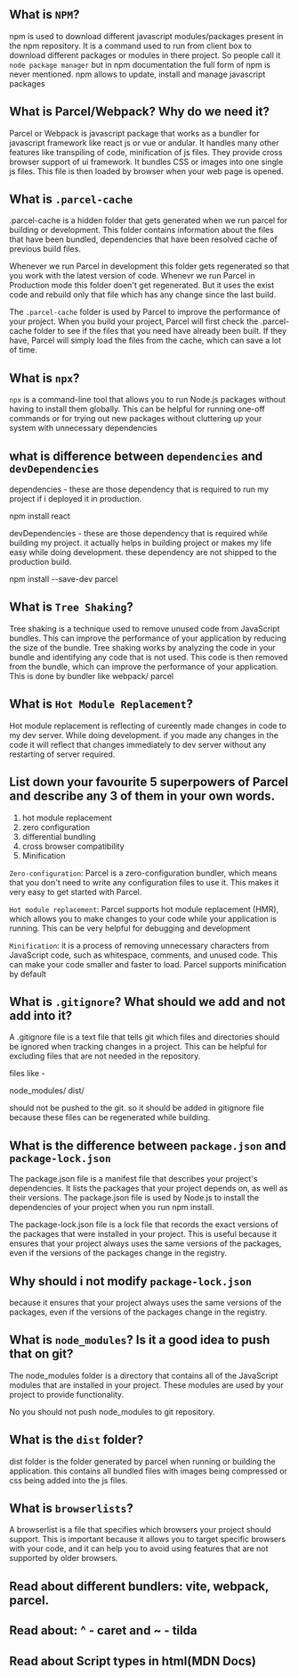 ## What is `NPM`?

npm is used to download different javascript modules/packages present in the npm repository. It is a 
command used to run from client box to download different packages or modules in there project.
So people call it `node package manager` but in npm documentation the full form of npm is never mentioned.
npm allows to update, install and manage javascript packages

## What is Parcel/Webpack? Why do we need it?

Parcel or Webpack is javascript package that works as a bundler for javascript framework like 
react js or vue or andular. It handles many other features like transpiling of code, minification 
of js files. They provide cross browser support of ui framework. It bundles CSS or images into 
one single js files. This file is then loaded by browser when your web page is opened. 

## What is `.parcel-cache`

.parcel-cache is a hidden folder that gets generated when we run parcel for building or development.
This folder contains information about the files that have been bundled, dependencies that have been resolved
cache of previous build files.

Whenever we run Parcel in development this folder gets regenerated so that you work with the latest version of code.
Whenevr we run Parcel in Production mode this folder doen't get regenerated. But it uses the exist code and rebuild only that 
file which has any change since the last build.

The `.parcel-cache` folder is used by Parcel to improve the performance of your project. When you 
build your project, Parcel will first check the .parcel-cache folder to see if the files that you
need have already been built. If they have, Parcel will simply load the files from the cache, which 
can save a lot of time.


## What is `npx`?

`npx` is a command-line tool that allows you to run Node.js packages without having to install them globally. This can be helpful for running one-off commands or for trying out new packages without cluttering up your system with unnecessary dependencies


## what is difference between `dependencies` and `devDependencies`

dependencies - these are those dependency that is required to run my project if i deployed it in production.

npm install react

devDependencies - these are those dependency that is required while building my project. it actually helps 
in building project or makes my life easy while doing development. these dependency are not shipped to the production build. 

npm install --save-dev parcel

## What is `Tree Shaking`?

Tree shaking is a technique used to remove unused code from JavaScript bundles. This can improve the 
performance of your application by reducing the size of the bundle.
Tree shaking works by analyzing the code in your bundle and identifying any code that is not used. 
This code is then removed from the bundle, which can improve the performance of your application.
This is done by bundler like webpack/ parcel


## What is `Hot Module Replacement`?

Hot module replacement is reflecting of cureently made changes in code to my dev server. While doing 
development. if you made any changes in the code it will reflect that changes immediately to dev server
without any restarting of server required. 


## List down your favourite 5 superpowers of Parcel and describe any 3 of them in your own words.

1. hot module replacement
2. zero configuration
3. differential bundling
4. cross browser compatibility
5. Minification

`Zero-configuration`: Parcel is a zero-configuration bundler, which means that you don't need 
to write any configuration files to use it. This makes it very easy to get started with Parcel.

`Hot module replacement`: Parcel supports hot module replacement (HMR), which allows you to make
 changes to your code while your application is running. This can be very helpful for debugging 
 and development

`Minification`: it is a process of removing unnecessary characters from JavaScript code, such as 
whitespace, comments, and unused code. This can make your code smaller and faster to load. Parcel 
supports minification by default



## What is `.gitignore`? What should we add and not add into it?

A .gitignore file is a text file that tells git which files and directories should be ignored 
when tracking changes in a project. This can be helpful for excluding files that are not needed 
in the repository.

files like - 

node_modules/
dist/

should not be pushed to the git. so it should be added in gitignore file because these files can be
regenerated while building.


## What is the difference between `package.json` and `package-lock.json`

The package.json file is a manifest file that describes your project's dependencies. It 
lists the packages that your project depends on, as well as their versions. The package.json 
file is used by Node.js to install the dependencies of your project when you run npm install.

The package-lock.json file is a lock file that records the exact versions of the packages 
that were installed in your project. This is useful because it ensures that your project 
always uses the same versions of the packages, even if the versions of the packages change 
in the registry.


## Why should i not modify `package-lock.json`

because it ensures that your project always uses the same versions of the packages, even if 
the versions of the packages change in the registry.



## What is `node_modules`? Is it a good idea to push that on git?


The node_modules folder is a directory that contains all of the JavaScript modules that are 
installed in your project. These modules are used by your project to provide functionality.

No you should not push node_modules to git repository.

## What is the `dist` folder?

dist folder is the folder generated by parcel when running or building  the application.
this contains all bundled files with images being compressed or css being added into the js files.


## What is `browserlists`? 

A browserlist is a file that specifies which browsers your project should support. This is 
important because it allows you to target specific browsers with your code, and it can help
you to avoid using features that are not supported by older browsers.





## Read about different bundlers: vite, webpack, parcel.
## Read about: ^ - caret and ~ - tilda
## Read about Script types in html(MDN Docs)